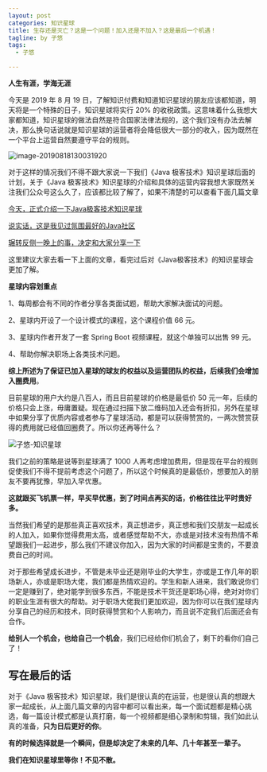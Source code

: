 ```yaml
---
layout: post
categories: 知识星球
title: 生存还是灭亡？这是一个问题！加入还是不加入？这是最后一个机遇！
tagline: by 子悠
tags: 
  - 子悠

---
```


**人生有涯，学海无涯**

今天是 2019 年 8 月 19 日，了解知识付费和知道知识星球的朋友应该都知道，明天将是一个特殊的日子，知识星球将实行 20% 的收税政策。这意味着什么我想大家都知道，知识星球的做法自然是符合国家法律法规的，这个我们没有办法去解决，那么换句话说就是知识星球的运营者将会降低很大一部分的收入，因为既然在一个平台上运营自然要遵守平台的规则。

<!--more-->

![image-20190818130031920](http://justdojava.com/assets/images/2019/java/image_ziyou/001.png)



对于这样的情况我们不得不跟大家说一下我们《Java 极客技术》知识星球后面的计划，关于《Java 极客技术》知识星球的介绍和具体的运营内容我想大家既然关注我们公众号这么久了，应该都比较了解了，如果不清楚的可以查看下面几篇文章

[今天，正式介绍一下Java极客技术知识星球](https://mp.weixin.qq.com/s/6IP8tnpxA_OFCvCTAPiWzQ)

[说实话，这是我见过氛围最好的Java社区](https://mp.weixin.qq.com/s/ZuZnI_BbpfL1cOnmkt5usg)

[辗转反侧一晚上的事，决定和大家分享一下](https://mp.weixin.qq.com/s/h_qg6srTUf82g1VoXyIVgQ)

 这里建议大家去看一下上面的文章，看完过后对《Java极客技术》的知识星球会更加了解。

**星球内容划重点**

1、每周都会有不同的作者分享各类面试题，帮助大家解决面试的问题。

2、星球内开设了一个设计模式的课程，这个课程价值 66 元。

3、星球内作者开发了一套 Spring Boot 视频课程，就这个单独可以出售 99 元。

4、帮助你解决职场上各类技术问题。



**综上所述为了保证已加入星球的球友的权益以及运营团队的权益，后续我们会增加入圈费用**。

目前星球的用户大约是八百人，而且目前星球的价格是最低价 50 元一年，后续的价格只会上涨，毋庸置疑。现在通过扫描下放二维码加入还会有折扣，另外在星球中如果分享了优质内容或者参与了星球活动，都是可以获得赞赏的，一两次赞赏获得的费用就已经值回圈费了。所以你还再等什么？

![子悠-知识星球](http://justdojava.com/assets/images/2019/java/image_ziyou/子悠-知识星球.png)



我们之前的策略是说等到星球满了 1000 人再考虑增加费用，但是现在平台的规则促使我们不得不提前考虑这个问题了，所以这个时候真的是最低价，想要加入的朋友不要再犹豫，早加入早优惠。

**这就跟买飞机票一样，早买早优惠，到了时间点再买的话，价格往往比平时贵好多。**

当然我们希望的是那些真正喜欢技术，真正想进步，真正想和我们交朋友一起成长的人加入，如果你觉得费用太高，或者感觉帮助不大，亦或是对技术没有热情不希望跟我们一起进步，那么我们不建议你加入，因为大家的时间都是宝贵的，不要浪费自己的时间。

对于那些希望成长进步，不管是未毕业还是刚毕业的大学生，亦或是工作几年的职场新人，亦或是职场大佬，我们都是热情欢迎的。学生和新人进来，我们敢说你们一定是赚到了，绝对能学到很多东西，不能是技术干货还是职场心得，绝对对你们的职业生涯有很大的帮助。对于职场大佬我们更加欢迎，因为你可以在我们星球内分享自己的经历和技术，同时获得赞赏和个人影响力，而且说不定我们后面还会有合作。

**给别人一个机会，也给自己一个机会**，我们已经给你们机会了，剩下的看你们自己了！

## 写在最后的话

对于《Java 极客技术》知识星球，我们是很认真的在运营，也是很认真的想跟大家一起成长，从上面几篇文章的内容中都可以看出来，每一个面试题都是精心挑选，每一篇设计模式都是认真打磨，每一个视频都是细心录制和剪辑，我们如此认真的准备，**只为日后更好的你**。

**有的时候选择就是一个瞬间，但是却决定了未来的几年、几十年甚至一辈子。**

**我们在知识星球里等你！不见不散。**


